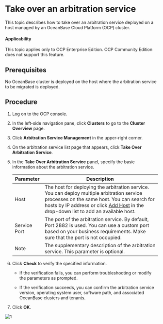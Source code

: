# Take over an arbitration service

This topic describes how to take over an arbitration service deployed on a host managed by an OceanBase Cloud Platform (OCP) cluster.

<main id="notice" type='notice'>
<h4>Applicability</h4>
<p>This topic applies only to OCP Enterprise Edition. OCP Community Edition does not support this feature. </p>
</main>

## Prerequisites

No OceanBase cluster is deployed on the host where the arbitration service to be migrated is deployed.

## Procedure

1. Log on to the OCP console.

2. In the left-side navigation pane, click **Clusters** to go to the **Cluster Overview** page.

3. Click **Arbitration Service Management** in the upper-right corner.

4. On the arbitration service list page that appears, click **Take Over Arbitration Service**.

5. In the **Take Over Arbitration Service** panel, specify the basic information about the arbitration service.

   | Parameter | Description |
   |---------|----------|
   | Host | The host for deploying the arbitration service. You can deploy multiple arbitration service processes on the same host. You can search for hosts by IP address or click [Add Host](../../850.host-features/200.add-a-host.md) in the drop-down list to add an available host.  |
   | Service Port | The port of the arbitration service. By default, Port 2882 is used. You can use a custom port based on your business requirements. Make sure that the port is not occupied.  |
   | Note | The supplementary description of the arbitration service. This parameter is optional.  |

6. Click **Check** to verify the specified information.

   * If the verification fails, you can perform troubleshooting or modify the parameters as prompted.

   * If the verification succeeds, you can confirm the arbitration service version, operating system user, software path, and associated OceanBase clusters and tenants.

7. Click **OK**.

![1](https://obbusiness-private.oss-cn-shanghai.aliyuncs.com/doc/img/ocp/422/%E6%8E%A5%E7%AE%A1%E4%BB%B2%E8%A3%81%E6%9C%8D%E5%8A%A11.png)
